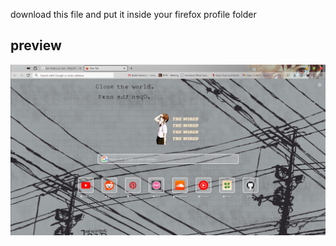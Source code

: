download this file and put it inside your firefox profile folder

## preview
![alt text](https://github.com/Rifqi2007c/lain-firefox/blob/main/lain.png)
